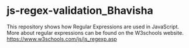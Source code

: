 # js-regex-validation_Bhavisha

This repository shows how Regular Expressions are used in JavaScript.
More about regular expressions can be found on the W3schools website.
https://www.w3schools.com/js/js_regexp.asp
